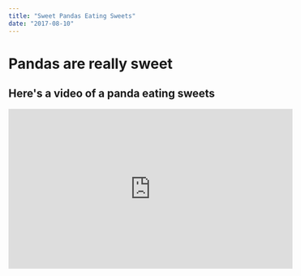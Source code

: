 ```yaml
---
title: "Sweet Pandas Eating Sweets"
date: "2017-08-10"
---
```


# Pandas are really sweet

## Here's a video of a panda eating sweets

<iframe width="560" height="315" src="https://www.youtube.com/embed/4n0xNbfJLR8" frameborder="0" allowfullscreen></iframe>

